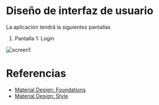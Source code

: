 # Diseño de interfaz de usuario

La aplicación tendrá la siguientes pantallas

1. Pantalla 1: Login

![screen1](Multi_reseña_page-0001.jpg)

# Referencias

- [Material Design: Foundations](https://m3.material.io/foundations)
- [Material Design: Style](https://m3.material.io/styles)
